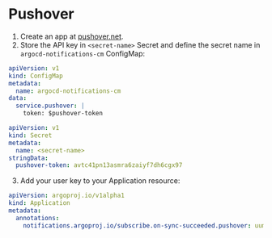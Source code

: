 # Pushover

1. Create an app at [pushover.net](https://pushover.net/apps/build).
2. Store the API key in `<secret-name>` Secret and define the secret name in `argocd-notifications-cm` ConfigMap:

```yaml
apiVersion: v1
kind: ConfigMap
metadata:
  name: argocd-notifications-cm
data:
  service.pushover: |
    token: $pushover-token
```

```yaml
apiVersion: v1
kind: Secret
metadata:
  name: <secret-name>
stringData:
  pushover-token: avtc41pn13asmra6zaiyf7dh6cgx97
```

3. Add your user key to your Application resource:

```yaml
apiVersion: argoproj.io/v1alpha1
kind: Application
metadata:
  annotations:
    notifications.argoproj.io/subscribe.on-sync-succeeded.pushover: uumy8u4owy7bgkapp6mc5mvhfsvpcd
```